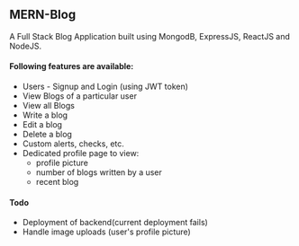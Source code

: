 ## MERN-Blog

A Full Stack Blog Application built using MongodB, ExpressJS, ReactJS and NodeJS. 

#### Following features are available:

- Users - Signup and Login (using JWT token)
- View Blogs of a particular user
- View all Blogs
- Write a blog
- Edit a blog
- Delete a blog
- Custom alerts, checks, etc. 
- Dedicated profile page to view:
  - profile picture
  - number of blogs written by a user
  - recent blog

#### Todo

- Deployment of backend(current deployment fails) 
- Handle image uploads (user's profile picture)
